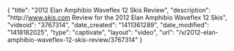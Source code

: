 {
    "title": "2012 Elan Amphibio Waveflex 12 Skis Review",
    "description": "http:\/\/www.skis.com Review for the 2012 Elan Amphibio Waveflex 12 Skis",
    "videoid": "3767314",
    "date_created": "1411361289",
    "date_modified": "1418182025",
    "type": "captivate",
    "layout": "video",
    "url": "\/v\/2012-elan-amphibio-waveflex-12-skis-review\/3767314"
}